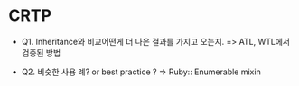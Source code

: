CRTP
====
  * Q1. Inheritance와 비교어떤게 더 나은 결과를 가지고 오는지.
    => ATL, WTL에서 검증된 방법

  * Q2. 비슷한 사용 례? or best practice ?
    => Ruby:: Enumerable mixin
